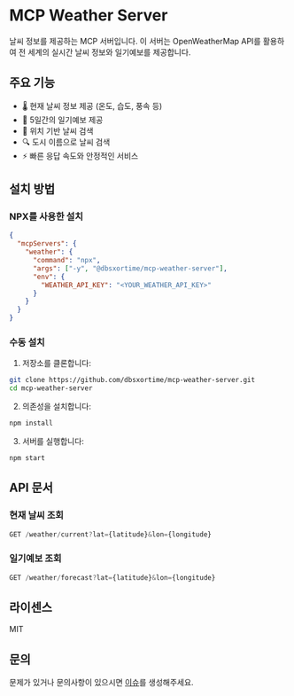 # MCP Weather Server

날씨 정보를 제공하는 MCP 서버입니다. 이 서버는 OpenWeatherMap API를 활용하여 전 세계의 실시간 날씨 정보와 일기예보를 제공합니다.

## 주요 기능

- 🌡️ 현재 날씨 정보 제공 (온도, 습도, 풍속 등)
- 📅 5일간의 일기예보 제공
- 📍 위치 기반 날씨 검색
- 🔍 도시 이름으로 날씨 검색
- ⚡ 빠른 응답 속도와 안정적인 서비스

## 설치 방법

### NPX를 사용한 설치

```json
{
  "mcpServers": {
    "weather": {
      "command": "npx",
      "args": ["-y", "@dbsxortime/mcp-weather-server"],
      "env": {
        "WEATHER_API_KEY": "<YOUR_WEATHER_API_KEY>"
      }
    }
  }
}
```

### 수동 설치

1. 저장소를 클론합니다:

```bash
git clone https://github.com/dbsxortime/mcp-weather-server.git
cd mcp-weather-server
```

2. 의존성을 설치합니다:

```bash
npm install
```

3. 서버를 실행합니다:

```bash
npm start
```

## API 문서

### 현재 날씨 조회

```typescript
GET /weather/current?lat={latitude}&lon={longitude}
```

### 일기예보 조회

```typescript
GET /weather/forecast?lat={latitude}&lon={longitude}
```

## 라이센스

MIT

## 문의

문제가 있거나 문의사항이 있으시면 [이슈](https://github.com/dbsxortime/mcp-weather-server/issues)를 생성해주세요.

